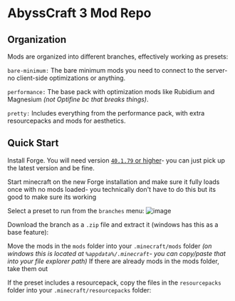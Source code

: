 # AbyssCraft 3 Mod Repo

## Organization

Mods are organized into different branches, effectively working as presets:

`bare-minimum:` The bare minimum mods you need to connect to the server- no client-side optimizations or anything.

`performance:` The base pack with optimization mods like Rubidium and Magnesium _(not Optifine bc that breaks things)_.

`pretty:` Includes everything from the performance pack, with extra resourcepacks and mods for aesthetics.

## Quick Start

Install Forge. You will need version [`40.1.79` or higher](https://files.minecraftforge.net/net/minecraftforge/forge/index_1.18.2.html)- you can just pick up the latest version and be fine.

Start minecraft on the new Forge installation and make sure it fully loads once with no mods loaded- you technically don't have to do this but its good to make sure its working

Select a preset to run from the `branches` menu:
![image](https://user-images.githubusercontent.com/31070777/206109193-2d5e6ea2-2756-481a-bf5a-3ea23068d9cc.png)

Download the branch as a `.zip` file and extract it (windows has this as a base feature):

Move the mods in the `mods` folder into your `.minecraft/mods` folder _(on windows this is located at `%appdata%/.minecraft`- you can copy/paste that into your file explorer path)_
If there are already mods in the mods folder, take them out

If the preset includes a resourcepack, copy the files in the `resourcepacks` folder into your `.minecraft/resourcepacks` folder:

